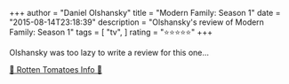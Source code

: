 +++
author = "Daniel Olshansky"
title = "Modern Family: Season 1"
date = "2015-08-14T23:18:39"
description = "Olshansky's review of Modern Family: Season 1"
tags = [
    "tv",
]
rating = "⭐⭐⭐⭐⭐"
+++

Olshansky was too lazy to write a review for this one...

[🍅 Rotten Tomatoes Info 🍅](https://www.rottentomatoes.com//tv/modern_family/s01)